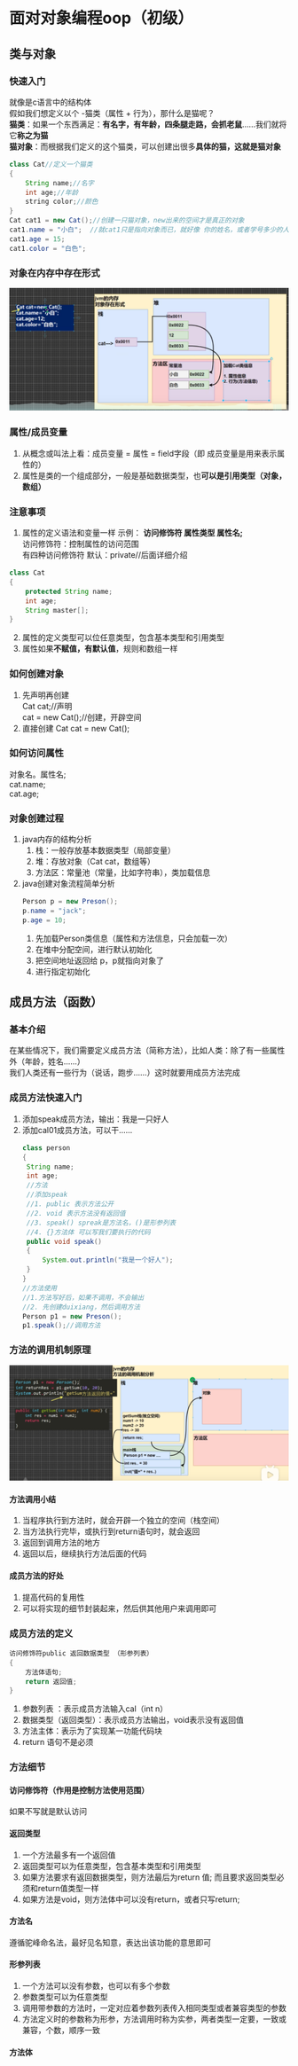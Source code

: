 # 面对对象编程oop（初级）
## 类与对象
### 快速入门
就像是c语言中的结构体  
假如我们想定义以个 -猫类（属性 + 行为），那什么是猫呢？  
**猫类**：如果一个东西满足：**有名字，有年龄，四条腿走路，会抓老鼠**……我们就将它**称之为猫**  
**猫对象**：而根据我们定义的这个猫类，可以创建出很多**具体的猫，这就是猫对象**  
```java
class Cat//定义一个猫类
{
    String name;//名字
    int age;//年龄
    string color;//颜色
}
Cat cat1 = new Cat();//创建一只猫对象，new出来的空间才是真正的对象
cat1.name = "小白";  //就cat1只是指向对象而已，就好像 你的姓名，或者学号多少的人，其实都指的是你自己，你自己才是对象
cat1.age = 15;
cat1.color = "白色";
```
### 对象在内存中存在形式
![](../%E5%AF%B9%E8%B1%A1%E5%AD%98%E5%9C%A8%E5%BD%A2%E5%BC%8F.png)
### 属性/成员变量
1. 从概念或叫法上看：成员变量 = 属性 = field字段（即 成员变量是用来表示属性的）
2. 属性是类的一个组成部分，一般是基础数据类型，也**可以是引用类型（对象，数组）**
### 注意事项
1. 属性的定义语法和变量一样 示例： **访问修饰符 属性类型 属性名;**  
访问修饰符：控制属性的访问范围  
有四种访问修饰符 默认：private//后面详细介绍  
```java
class Cat
{
    protected String name;
    int age;
    String master[]; 
}
```
2. 属性的定义类型可以位任意类型，包含基本类型和引用类型
2. 属性如果**不赋值，有默认值**，规则和数组一样
### 如何创建对象
1. 先声明再创建  
   Cat cat;//声明  
   cat = new Cat();//创建，开辟空间  
2. 直接创建
   Cat cat = new Cat();  
### 如何访问属性
对象名。属性名;  
cat.name;  
cat.age;  
### 对象创建过程
1. java内存的结构分析
   1. 栈：一般存放基本数据类型（局部变量）
   2. 堆：存放对象（Cat cat，数组等）
   3. 方法区：常量池（常量，比如字符串），类加载信息
2. java创建对象流程简单分析
   ```java
   Person p = new Preson();
   p.name = "jack";
   p.age = 10;
   ```
   1. 先加载Person类信息（属性和方法信息，只会加载一次）
   2. 在堆中分配空间，进行默认初始化
   3. 把空间地址返回给 p，p就指向对象了
   4. 进行指定初始化

## 成员方法（函数）
### 基本介绍  
在某些情况下，我们需要定义成员方法（简称方法），比如人类：除了有一些属性外（年龄，姓名……）<br>我们人类还有一些行为（说话，跑步……）这时就要用成员方法完成
### 成员方法快速入门
1. 添加speak成员方法，输出：我是一只好人
2. 添加cal01成员方法，可以干……
   ```java
   class person
   {
    String name;
    int age;
    //方法
    //添加speak
    //1. public 表示方法公开
    //2. void 表示方法没有返回值
    //3. speak() spreak是方法名，()是形参列表
    //4. {}方法体 可以写我们要执行的代码
    public void speak()
    {
        System.out.println("我是一个好人");
    }
   }
   //方法使用
   //1.方法写好后，如果不调用，不会输出
   //2. 先创建duixiang，然后调用方法
   Person p1 = new Preson();
   p1.speak();//调用方法
   ```
### 方法的调用机制原理
![](../%E6%96%B9%E6%B3%95%E8%B0%83%E7%94%A8.png)
#### 方法调用小结  
1. 当程序执行到方法时，就会开辟一个独立的空间（栈空间）
2. 当方法执行完毕，或执行到return语句时，就会返回
3. 返回到调用方法的地方
4. 返回以后，继续执行方法后面的代码
#### 成员方法的好处
1. 提高代码的复用性
2. 可以将实现的细节封装起来，然后供其他用户来调用即可
### 成员方法的定义
```java  
访问修饰符public 返回数据类型 （形参列表）
{
    方法体语句;
    return 返回值;
}
```
1. 参数列表 ：表示成员方法输入cal（int n）
2. 数据类型（返回类型）：表示成员方法输出，void表示没有返回值
3. 方法主体：表示为了实现某一功能代码块
4. return 语句不是必须
### 方法细节
#### 访问修饰符（作用是控制方法使用范围）  
   如果不写就是默认访问
#### 返回类型
   1. 一个方法最多有一个返回值
   2. 返回类型可以为任意类型，包含基本类型和引用类型
   3. 如果方法要求有返回数据类型，则方法最后为return 值; 而且要求返回类型必须和return值类型一样
   4. 如果方法是void，则方法体中可以没有return，或者只写return;
#### 方法名
遵循驼峰命名法，最好见名知意，表达出该功能的意思即可
#### 形参列表
1.  一个方法可以没有参数，也可以有多个参数
2.  参数类型可以为任意类型
3.  调用带参数的方法时，一定对应着参数列表传入相同类型或者兼容类型的参数
4.  方法定义时的参数称为形参，方法调用时称为实参，两者类型一定要，一致或兼容，个数，顺序一致
#### 方法体
